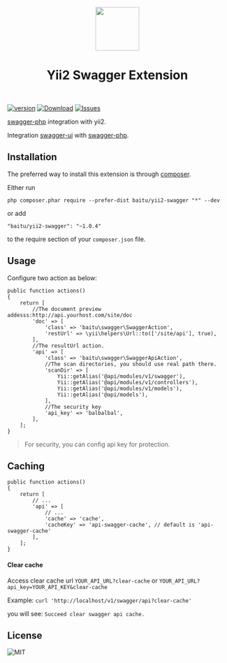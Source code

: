 <p align="center">
    <a href="https://github.com/yiisoft" target="_blank">
        <img src="https://avatars0.githubusercontent.com/u/993323" height="100px">
    </a>
    <h1 align="center">Yii2 Swagger Extension</h1>
    <br>
</p>

[![version](https://img.shields.io/packagist/v/light/yii2-swagger.svg?style=flat-square)](https://packagist.org/packages/light/yii2-swagger)
[![Download](https://img.shields.io/packagist/dt/light/yii2-swagger.svg?style=flat-square)](https://packagist.org/packages/light/yii2-swagger)
[![Issues](https://img.shields.io/github/issues/lichunqiang/yii2-swagger.svg?style=flat-square)](https://github.com/lichunqiang/yii2-swagger/issues)

[swagger-php](https://github.com/zircote/swagger-php) integration with yii2.


Integration [swagger-ui](https://github.com/swagger-api/swagger-ui) with [swagger-php](https://github.com/zircote/swagger-php).


Installation
------------

The preferred way to install this extension is through [composer](http://getcomposer.org/download/).

Either run

```
php composer.phar require --prefer-dist baitu/yii2-swagger "*" --dev
```

or add

```
"baitu/yii2-swagger": "~1.0.4"
```

to the require section of your `composer.json` file.


Usage
-----

Configure two action as below:

```
public function actions()
{
    return [
        //The document preview addesss:http://api.yourhost.com/site/doc
        'doc' => [
            'class' => 'baitu\swagger\SwaggerAction',
            'restUrl' => \yii\helpers\Url::to(['/site/api'], true),
        ],
        //The resultUrl action.
        'api' => [
            'class' => 'baitu\swagger\SwaggerApiAction',
            //The scan directories, you should use real path there.
            'scanDir' => [
                Yii::getAlias('@api/modules/v1/swagger'),
                Yii::getAlias('@api/modules/v1/controllers'),
                Yii::getAlias('@api/modules/v1/models'),
                Yii::getAlias('@api/models'),
            ],
            //The security key
            'api_key' => 'balbalbal',
        ],
    ];
}
```

> For security, you can config api key for protection.

Caching
-------

```
public function actions()
{
    return [
        // ...
        'api' => [
            // ...
            'cache' => 'cache',
            'cacheKey' => 'api-swagger-cache', // default is 'api-swagger-cache'
        ],
    ];
}
```

#### Clear cache

Access clear cache url `YOUR_API_URL?clear-cache` or `YOUR_API_URL?api_key=YOUR_API_KEY&clear-cache`

Example: `curl 'http://localhost/v1/swagger/api?clear-cache'`

you will see: `Succeed clear swagger api cache.`



License
-------
![MIT](https://img.shields.io/badge/license-MIT-blue.svg?style=flat-square)
